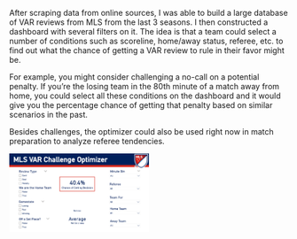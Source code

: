 After scraping data from online sources, I was able to build a large database of VAR reviews from MLS from the last 3 seasons. I then constructed a dashboard with several filters on it. The idea is that a team could select a number of conditions such as scoreline, home/away status, referee, etc. to find out what the chance of getting a VAR review to rule in their favor might be. 

For example, you might consider challenging a no-call on a potential penalty. If you’re the losing team in the 80th minute of a match away from home, you could select all these conditions on the dashboard and it would give you the percentage chance of getting that penalty based on similar scenarios in the past. 

Besides challenges, the optimizer could also be used right now in match preparation to analyze referee tendencies.

<img src="VAR%20Dash%20SS.png" width="50%">
